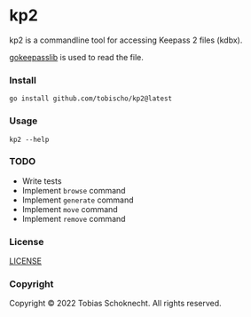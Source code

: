 kp2
===

kp2 is a commandline tool for accessing Keepass 2 files (kdbx).

[gokeepasslib](https://github.com/tobischo/gokeepasslib) is used to read the file.

### Install

```
go install github.com/tobischo/kp2@latest
```

### Usage

```
kp2 --help
```

### TODO

* Write tests
* Implement `browse` command
* Implement `generate` command
* Implement `move` command
* Implement `remove` command

### License
[LICENSE](LICENSE.md)

### Copyright
Copyright &copy; 2022 Tobias Schoknecht. All rights reserved.
